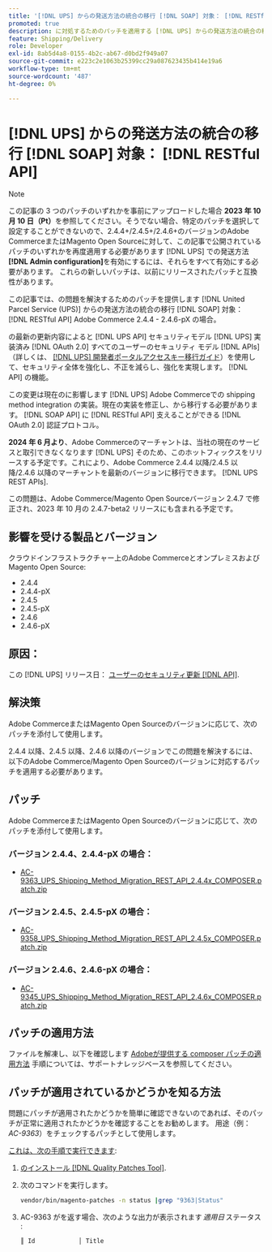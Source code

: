 ```yaml
---
title: '[!DNL UPS] からの発送方法の統合の移行 [!DNL SOAP] 対象： [!DNL RESTful API]'
promoted: true
description: に対処するためのパッチを適用する [!DNL UPS] からの発送方法の統合の移行 [!DNL SOAP] 対象： [!DNL RESTful API] Adobe Commerce 2.4.4 - 2.4.6-pX の場合。
feature: Shipping/Delivery
role: Developer
exl-id: 8ab5d4a8-0155-4b2c-ab67-d0bd2f949a07
source-git-commit: e223c2e1063b25399cc29a087623435b414e19a6
workflow-type: tm+mt
source-wordcount: '487'
ht-degree: 0%

---
```


# [!DNL UPS] からの発送方法の統合の移行 [!DNL SOAP] 対象： [!DNL RESTful API]

>[!NOTE]
>
>この記事の 3 つのパッチのいずれかを事前にアップロードした場合 **2023 年 10 月 10 日（Pt）**&#x200B;を参照してください。そうでない場合、特定のパッチを選択して設定することができないので、2.4.4+/2.4.5+/2.4.6+のバージョンのAdobe CommerceまたはMagento Open Sourceに対して、この記事で公開されているパッチのいずれかを再度適用する必要があります [!DNL UPS] での発送方法 **[!DNL Admin configuration]**&#x200B;を有効にするには、それらをすべて有効にする必要があります。 これらの新しいパッチは、以前にリリースされたパッチと互換性があります。

この記事では、の問題を解決するためのパッチを提供します [!DNL United Parcel Service (UPS)] からの発送方法の統合の移行 [!DNL SOAP] 対象： [!DNL RESTful API] Adobe Commerce 2.4.4 - 2.4.6-pX の場合。

の最新の更新内容によると [!DNL UPS API] セキュリティモデル [!DNL UPS] 実装済み [!DNL OAuth 2.0] すべてのユーザーのセキュリティ モデル [!DNL APIs] （詳しくは、 [[!DNL UPS] 開発者ポータルアクセスキー移行ガイド](https://developer.ups.com/oauth-developer-guide?loc=en_US&amp;sp_rid=NTA5MzQ1OTE2NjEyS0&amp;sp_mid=72989914)）を使用して、セキュリティ全体を強化し、不正を減らし、強化を実現します。 [!DNL API] の機能。

この変更は現在のに影響します [!DNL UPS] Adobe Commerceでの shipping method integration の実装。現在の実装を修正し、から移行する必要があります。 [!DNL SOAP API] に [!DNL RESTful API] 支えることができる [!DNL OAuth 2.0] 認証プロトコル。

**2024 年 6 月より**、Adobe Commerceのマーチャントは、当社の現在のサービスと取引できなくなります [!DNL UPS] そのため、このホットフィックスをリリースする予定です。これにより、Adobe Commerce 2.4.4 以降/2.4.5 以降/2.4.6 以降のマーチャントを最新のバージョンに移行できます。 [!DNL UPS REST APIs].

この問題は、Adobe Commerce/Magento Open Sourceバージョン 2.4.7 で修正され、2023 年 10 月の 2.4.7-beta2 リリースにも含まれる予定です。

## 影響を受ける製品とバージョン

クラウドインフラストラクチャー上のAdobe CommerceとオンプレミスおよびMagento Open Source:

* 2.4.4
* 2.4.4-pX
* 2.4.5
* 2.4.5-pX
* 2.4.6
* 2.4.6-pX

## 原因：

この [!DNL UPS] リリース日： [ユーザーのセキュリティ更新 [!DNL API]](https://developer.ups.com/oauth-developer-guide?loc=en_US&amp;sp_rid=NTA5MzQ1OTE2NjEyS0&amp;sp_mid=72989914).

## 解決策

Adobe CommerceまたはMagento Open Sourceのバージョンに応じて、次のパッチを添付して使用します。

2.4.4 以降、2.4.5 以降、2.4.6 以降のバージョンでこの問題を解決するには、以下のAdobe Commerce/Magento Open Sourceのバージョンに対応するパッチを適用する必要があります。

## パッチ

Adobe CommerceまたはMagento Open Sourceのバージョンに応じて、次のパッチを添付して使用します。

### バージョン 2.4.4、2.4.4-pX の場合：

* [AC-9363_UPS_Shipping_Method_Migration_REST_API_2.4.4x_COMPOSER.patch.zip](assets/AC-9646_UPS_Shipping_Method_Migration_REST_API_2.4.4x_COMPOSER.patch.zip)

### バージョン 2.4.5、2.4.5-pX の場合：

* [AC-9358_UPS_Shipping_Method_Migration_REST_API_2.4.5x_COMPOSER.patch.zip](assets/AC-9647_UPS_Shipping_Method_Migration_REST_API_2.4.5x_COMPOSER.patch.zip)

### バージョン 2.4.6、2.4.6-pX の場合：

* [AC-9345_UPS_Shipping_Method_Migration_REST_API_2.4.6x_COMPOSER.patch.zip](assets/AC-9648_UPS_Shipping_Method_Migration_REST_API_2.4.6x_COMPOSER.patch.zip)

## パッチの適用方法

ファイルを解凍し、以下を確認します [Adobeが提供する composer パッチの適用方法](https://experienceleague.adobe.com/docs/commerce-knowledge-base/kb/how-to/how-to-apply-a-composer-patch-provided-by-magento.html) 手順については、サポートナレッジベースを参照してください。

## パッチが適用されているかどうかを知る方法

問題にパッチが適用されたかどうかを簡単に確認できないのであれば、そのパッチが正常に適用されたかどうかを確認することをお勧めします。 用途（例： *AC-9363*）をチェックするパッチとして使用します。

<u>これは、次の手順で実行できます</u>:

1. [のインストール [!DNL Quality Patches Tool]](https://experienceleague.adobe.com/docs/commerce-operations/tools/quality-patches-tool/usage.html).
1. 次のコマンドを実行します。

   ```bash
   vendor/bin/magento-patches -n status |grep "9363|Status"
   ```

1. AC-9363 がを返す場合、次のような出力が表示されます *適用日* ステータス :

   ```bash
   ║ Id            │ Title                                                        │ Category        │ Origin                 │ Status      │ Details                                          ║ ║ N/A           │ ../m2-hotfixes/AC-9363_USPS_Ground_Advantage_shipping_method_COMPOSER_patch.patch      │ Other           │ Local                  │ Applied     │ Patch type: Custom                                
   ```
